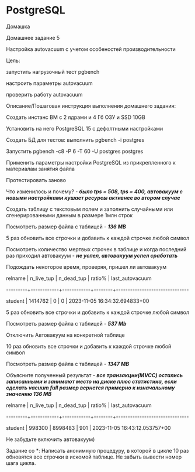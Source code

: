 # PostgreSQL
Домашка

Домашнее задание 5 

Настройка autovacuum с учетом особеностей производительности

Цель:

запустить нагрузочный тест pgbench

настроить параметры autovacuum

проверить работу autovacuum

Описание/Пошаговая инструкция выполнения домашнего задания:

Создать инстанс ВМ с 2 ядрами и 4 Гб ОЗУ и SSD 10GB

Установить на него PostgreSQL 15 с дефолтными настройками

Создать БД для тестов: выполнить pgbench -i postgres

Запустить pgbench -c8 -P 6 -T 60 -U postgres postgres

Применить параметры настройки PostgreSQL из прикрепленного к материалам занятия файла

Протестировать заново

Что изменилось и почему? - ***было tps = 508, tps = 400, автовакуум с новыми настройками кушает ресурсы активнее во втором случае*** 

Создать таблицу с текстовым полем и заполнить случайными или сгенерированными данным в размере 1млн строк

Посмотреть размер файла с таблицей  - ***136 MB***

5 раз обновить все строчки и добавить к каждой строчке любой символ

Посмотреть количество мертвых строчек в таблице и когда последний раз приходил автовакуум - ***не успел, автовакуум успел сработать***

Подождать некоторое время, проверяя, пришел ли автовакуум

 relname | n_live_tup | n_dead_tup | ratio% |        last_autovacuum
 
---------+------------+------------+--------+-------------------------------

 student |    1414762 |          0 |      0 | 2023-11-05 16:34:32.694833+00


5 раз обновить все строчки и добавить к каждой строчке любой символ

Посмотреть размер файла с таблицей - ***537 Mb***

Отключить Автовакуум на конкретной таблице

10 раз обновить все строчки и добавить к каждой строчке любой символ

Посмотреть размер файла с таблицей -  ***1347 MB***

Объясните полученный результат - ***все транзакции(MVCC) остались записанными и занимают место на диске плюс статистика, если сделать vacuum full размер вернется примерно к изначальному значению 136 MB***

relname | n_live_tup | n_dead_tup | ratio% |        last_autovacuum

---------+------------+------------+--------+-------------------------------

 student |     998300 |    8998483 |    901 | 2023-11-05 16:43:12.053757+00
 
Не забудьте включить автовакуум)

Задание со *:
Написать анонимную процедуру, в которой в цикле 10 раз обновятся все строчки в искомой таблице.
Не забыть вывести номер шага цикла.

